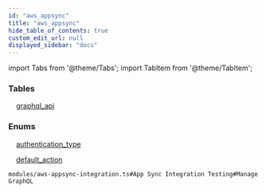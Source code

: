 ```yaml
---
id: "aws_appsync"
title: "aws_appsync"
hide_table_of_contents: true
custom_edit_url: null
displayed_sidebar: "docs"
---
```


import Tabs from '@theme/Tabs';
import TabItem from '@theme/TabItem';

<Tabs queryString="view">
  <TabItem value="components" label="Components" default>

### Tables

    [graphql_api](../../aws/tables/aws_appsync_entity_graphql_api.GraphqlApi)

### Enums
    [authentication_type](../../aws/enums/aws_appsync_entity_graphql_api.AuthenticationType)

    [default_action](../../aws/enums/aws_appsync_entity_graphql_api.DefaultAction)

</TabItem>
  <TabItem value="code-examples" label="Code examples">

```testdoc
modules/aws-appsync-integration.ts#App Sync Integration Testing#Manage GraphQL
```

</TabItem>
</Tabs>
